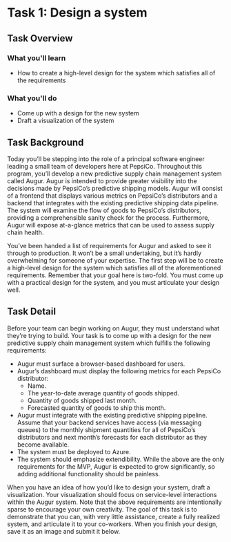 # Task 1: Design a system

## Task Overview

### What you'll learn

- How to create a high-level design for the system which satisfies all of the requirements

### What you'll do

- Come up with a design for the new system
- Draft a visualization of the system

## Task Background

Today you’ll be stepping into the role of a principal software engineer leading a small team of developers here at PepsiCo. Throughout this program, you’ll develop a new predictive supply chain management system called Augur. Augur is intended to provide greater visibility into the decisions made by PepsiCo’s predictive shipping models. Augur will consist of a frontend that displays various metrics on PepsiCo’s distributors and a backend that integrates with the existing predictive shipping data pipeline. The system will examine the flow of goods to PepsiCo’s distributors, providing a comprehensible sanity check for the process. Furthermore, Augur will expose at-a-glance metrics that can be used to assess supply chain health.

You’ve been handed a list of requirements for Augur and asked to see it through to production. It won’t be a small undertaking, but it’s hardly overwhelming for someone of your expertise. The first step will be to create a high-level design for the system which satisfies all of the aforementioned requirements. Remember that your goal here is two-fold. You must come up with a practical design for the system, and you must articulate your design well.

## Task Detail

Before your team can begin working on Augur, they must understand what they’re trying to build. Your task is to come up with a design for the new predictive supply chain management system which fulfills the following requirements:

- Augur must surface a browser-based dashboard for users.
- Augur’s dashboard must display the following metrics for each PepsiCo distributor:
  - Name.
  - The year-to-date average quantity of goods shipped.
  - Quantity of goods shipped last month.
  - Forecasted quantity of goods to ship this month.
- Augur must integrate with the existing predictive shipping pipeline. Assume that your backend services have access (via messaging queues) to the monthly shipment quantities for all of PepsiCo’s distributors and next month’s forecasts for each distributor as they become available.
- The system must be deployed to Azure.
- The system should emphasize extendibility. While the above are the only requirements for the MVP, Augur is expected to grow significantly, so adding additional functionality should be painless.

When you have an idea of how you’d like to design your system, draft a visualization. Your visualization should focus on service-level interactions within the Augur system. Note that the above requirements are intentionally sparse to encourage your own creativity. The goal of this task is to demonstrate that you can, with very little assistance, create a fully realized system, and articulate it to your co-workers. When you finish your design, save it as an image and submit it below.
